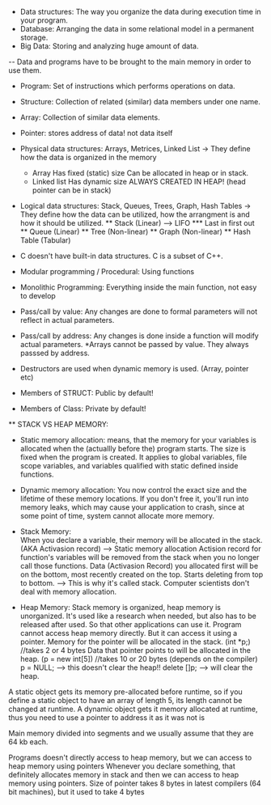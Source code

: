 * Data structures: The way you organize the data during execution time in your program.
* Database: Arranging the data in some relational model in a permanent storage.
* Big Data: Storing and analyzing huge amount of data.

-- Data and programs have to be brought to the main memory in order to use them.

* Program: Set of instructions which performs operations on data.
* Structure: Collection of related (similar) data members under one name.
* Array: Collection of similar data elements.
* Pointer: stores address of data! not data itself

* Physical data structures: Arrays, Metrices, Linked List -> They define how the data is organized in the memory 
  - Array
		Has fixed (static) size
		Can be allocated in heap or in stack.
  - Linked list
		Has dynamic size
		ALWAYS CREATED IN HEAP! (head pointer can be in stack)
* Logical data structures: Stack, Queues, Trees, Graph, Hash Tables -> They define how the data can be utilized, how the arrangment is and how it should be utilized.
	** Stack (Linear) --> LIFO
		*** Last in first out
	** Queue (Linear)
	** Tree (Non-linear)
	** Graph (Non-linear)
	** Hash Table (Tabular)

* C doesn't have built-in data structures. C is a subset of C++. 

* Modular programming / Procedural: Using functions
* Monolithic Programming: Everything inside the main function, not easy to develop

* Pass/call by value: Any changes are done to formal parameters will not reflect in actual parameters.
* Pass/call by address: Any changes is done inside a function will modify actual parameters.
*Arrays cannot be passed by value. They always passsed by address. 

* Destructors are used when dynamic memory is used. (Array, pointer etc)

* Members of STRUCT: Public by default!
* Members of Class: Private by default!


** STACK VS HEAP MEMORY: 

* Static memory allocation: means, that the memory for your variables is allocated when the (actuallly before the) program starts. The size is fixed when the program is created. It applies to global variables, file scope variables, and variables qualified with static defined inside functions.
* Dynamic memory allocation: You now control the exact size and the lifetime of these memory locations. If you don't free it, you'll run into memory leaks, which may cause your application to crash, since at some point of time, system cannot allocate more memory.

* Stack Memory:  
	When you declare a variable, their memory will be allocated in the stack. (AKA Activasion record) --> Static memory allocation
	Actision record for function's variables will be removed from the stack when you no longer call those functions.
	Data (Activasion Record) you allocated first will be on the bottom, most recently created on the top. Starts deleting from top to bottom. --> This is why it's called stack.
	Computer scientists don't deal with memory allocation.
* Heap Memory: 
	Stack memory is organized, heap memory is unorganized.
	It's used like a research when needed, but also has to be released after used. So that other applications can use it.
	Program cannot access heap memory directly. But it can access it using a pointer.
	Memory for the pointer will be allocated in the stack. (int *p;) //takes 2 or 4 bytes
	Data that pointer points to will be allocated in the heap. (p = new int[5]) //takes 10 or 20 bytes (depends on the compiler)
	p = NULL; --> this doesn't clear the heap!!
	delete []p; --> will clear the heap.



A static object gets its memory pre-allocated before runtime, so if you define a static object to have an array 
of length 5, its length cannot be changed at runtime. A dynamic object gets it memory allocated at runtime, thus you need to use a pointer to 
address it as it was not is

Main memory divided into segments and we usually assume that they are 64 kb each.

Programs doesn't directly access to heap memory, but we can access to heap memory using pointers 
Whenever you declare something, that definitely allocates memory in stack and then we can access to heap memory using pointers.
Size of pointer takes 8 bytes in latest compilers (64 bit machines), but it used to take 4 bytes
